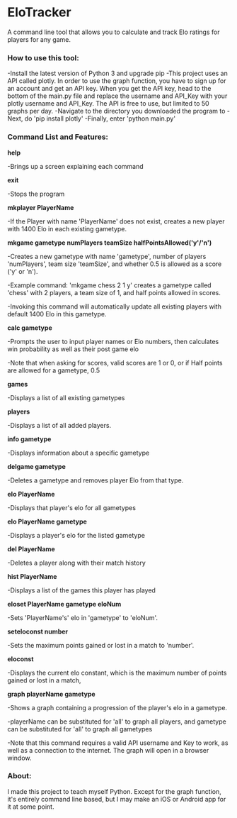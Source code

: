 # EloTracker
A command line tool that allows you to calculate and track Elo ratings for players for any game.

<h3>How to use this tool:</h3>
-Install the latest version of Python 3 and upgrade pip
-This project uses an API called plotly. In order to use the graph function, you have to sign up for an account and get an API key. When you get the API key, head to the bottom of the main.py file and replace the username and API_Key with your plotly username and API_Key. The API is free to use, but limited to 50 graphs per day.
-Navigate to the directory you downloaded the program to
-Next, do 'pip install plotly'
-Finally, enter 'python main.py'

<h3>Command List and Features:</h3>

<strong>help</strong> 

-Brings up a screen explaining each command


<strong>exit</strong> 

-Stops the program 


<strong>mkplayer PlayerName</strong> 

-If the Player with name 'PlayerName' does not exist, creates a new player with 1400 Elo in each existing gametype.


<strong>mkgame gametype numPlayers teamSize halfPointsAllowed('y'/'n')</strong> 

-Creates a new gametype with name 'gametype', number of players 'numPlayers', team size 'teamSize', and whether 0.5 is allowed as a score ('y' or 'n'). 

-Example command: 'mkgame chess 2 1 y' creates a gametype called 'chess' with 2 players, a team size of 1, and half points allowed in scores. 

-Invoking this command will automatically update all existing players with default 1400 Elo in this gametype. 


<strong>calc gametype</strong> 

-Prompts the user to input player names or Elo numbers, then calculates win probability as well as their post game elo

-Note that when asking for scores, valid scores are 1 or 0, or if Half points are allowed for a gametype, 0.5 


 <strong>games</strong> 
 
 -Displays a list of all existing gametypes 
 
 
 <strong>players</strong> 
 
 -Displays a list of all added players. 
 
 
<strong>info gametype</strong> 

-Displays information about a specific gametype 


<strong>delgame gametype</strong> 

-Deletes a gametype and removes player Elo from that type. 


<strong>elo PlayerName</strong> 

-Displays that player's elo for all gametypes 


<strong>elo PlayerName gametype</strong> 

-Displays a player's elo for the listed gametype 


<strong>del PlayerName</strong> 

-Deletes a player along with their match history


<strong>hist PlayerName</strong> 

-Displays a list of the games this player has played 


<strong>eloset PlayerName gametype eloNum</strong> 

-Sets 'PlayerName's' elo in 'gametype' to 'eloNum'.


<strong>seteloconst number</strong> 

-Sets the maximum points gained or lost in a match to 'number'. 


<strong>eloconst</strong> 

-Displays the current elo constant, which is the maximum number of points gained or lost in a match, 


<strong>graph playerName gametype</strong> 

-Shows a graph containing a progression of the player's elo in a gametype. 

-playerName can be substituted for 'all' to graph all players, and gametype can be substituted for 'all' to graph all gametypes 

-Note that this command requires a valid API username and Key to work, as well as a connection to the internet. The graph will open in a browser window.



<h3>About:</h3>
I made this project to teach myself Python. Except for the graph function, it's entirely command line based, but I may make an iOS or Android app for it at some point.
